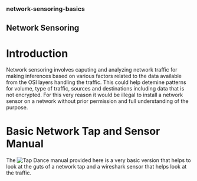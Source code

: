 ### network-sensoring-basics
## Network Sensoring
# Introduction
Network sensoring involves caputing and analyzing network traffic for making inferences based on various factors related to the data available from the OSI layers handling the traffic. This could help detemine patterns for volume, type of traffic, sources and destinations including data that is not encrypted. For this very reason it would be illegal to install a network sensor on a network without prior permission and full understanding of the purpose.

# Basic Network Tap and Sensor Manual
The ![Tap Dance](https://drive.google.com/file/d/1fyMzh61sL09Ac7CUuSf-2zCkPQeO8Yzn/view) manual provided here is a very basic version that helps to look at the guts of a network tap and a wireshark sensor that helps look at the traffic.
